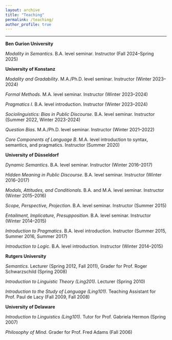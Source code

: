 ```yaml
---
layout: archive
title: "Teaching"
permalink: /teaching/
author_profile: true
---
```

------
**Ben Gurion University**

*Modality in Semantics*. B.A. level seminar. Instructor (Fall 2024–Spring 2025)

**University of Konstanz**

*Modality and Gradability*. M.A./Ph.D. level seminar. Instructor (Winter 2023–2024)

*Formal Methods*. M.A. level seminar. Instructor (Winter 2023–2024)

*Pragmatics I*. B.A. level introduction. Instructor (Winter 2023–2024)

*Sociolinguistics: Bias in Public Discourse*. B.A. level seminar. Instructor (Summer 2022, Winter 2023-2024)  

*Question Bias*. M.A./Ph.D. level seminar. Instructor (Winter 2021–2022) 

*Core Components of Language B*. M.A. level introduction to syntax, semantics, and pragmatics. Instructor (Summer 2020) 

**University of Düsseldorf**

*Dynamic Semantics*. B.A. level seminar. Instructor (Winter 2016–2017)

*Hidden Meaning in Public Discourse*. B.A. level seminar. Instructor (Winter 2016–2017) 

*Modals, Attitudes, and Conditionals*. B.A. and M.A. level seminar. Instructor (Winter 2015–2016) 

*Scope, Perspective, Projection*. B.A. level seminar. Instructor (Summer 2015) 

*Entailment, Implicature, Presupposition*. B.A. level seminar. Instructor (Winter 2014–2015) 

*Introduction to Pragmatics*. B.A. level introduction. Instructor (Summer 2015, Summer 2016, Summer 2017) 

*Introduction to Logic*. B.A. level introduction. Instructor (Winter 2014–2015) 

**Rutgers University**

*Semantics*. Lecturer (Spring 2012, Fall 2011), Grader for Prof. Roger Schwarzschild (Spring 2008)

*Introduction to Linguistic Theory (Ling201)*. Lecturer (Spring 2010)

*Introduction to the Study of Language (Ling101)*. Teaching Assistant for Prof. Paul de Lacy (Fall 2009, Fall 2008)

**University of Delaware**

*Introduction to Linguistics (Ling101)*. Tutor for Prof. Gabriela Hermon (Spring 2007)

*Philosophy of Mind*. Grader for Prof. Fred Adams (Fall 2006)
